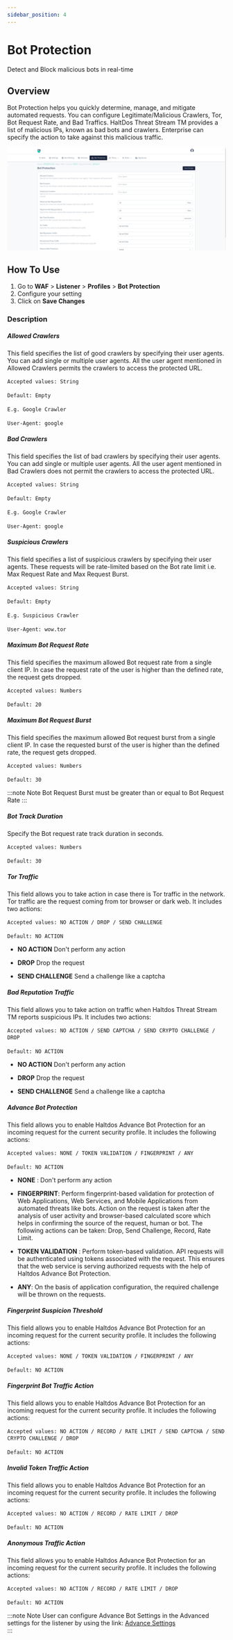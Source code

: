 ```yaml
---
sidebar_position: 4
---
```

# Bot Protection 
Detect and Block malicious bots in real-time

##  Overview
Bot Protection helps you quickly determine, manage, and mitigate automated requests. You can configure Legitimate/Malicious Crawlers, Tor, Bot Request Rate, and Bad Traffics. HaltDos Threat Stream TM provides a list of malicious IPs, known as bad bots and crawlers. Enterprise can specify the action to take against this malicious traffic.

![Bot](/img/waf/v8/docs/botProtection.png)

## How To Use
1. Go to **WAF** > **Listener** > **Profiles** > **Bot Protection**
2. Configure your setting
3. Click on **Save Changes** 

### Description  

##### **Allowed Crawlers**
This field specifies the list of good crawlers by specifying their user agents. You can add single or multiple user agents. All the user agent mentioned in Allowed Crawlers permits the crawlers to access the protected URL. 

    Accepted values: String

    Default: Empty  

    E.g. Google Crawler  

    User-Agent: google  

##### **Bad Crawlers**
This field specifies the list of bad crawlers by specifying their user agents. You can add single or multiple user agents. All the user agent mentioned in Bad Crawlers does not permit the crawlers to access the protected URL.

    Accepted values: String  
    
    Default: Empty  

    E.g. Google Crawler  

    User-Agent: google  

##### **Suspicious Crawlers**
This field specifies a list of suspicious crawlers by specifying their user agents. These requests will be rate-limited based on the Bot rate limit i.e. Max Request Rate and Max Request Burst.

    Accepted values: String  
    
    Default: Empty  

    E.g. Suspicious Crawler  

    User-Agent: wow.tor 

##### **Maximum Bot Request Rate**
This field specifies the maximum allowed Bot request rate from a single client IP. In case the request rate of the user is higher than the defined rate, the request gets dropped.

    Accepted values: Numbers

    Default: 20

##### **Maximum Bot Request Burst**
This field specifies the maximum allowed Bot request burst from a single client IP. In case the requested burst of the user is higher than the defined rate, the request gets dropped.

    Accepted values: Numbers

    Default: 30  


:::note Note
Bot Request Burst must be greater than or equal to Bot Request Rate
:::

  
##### **Bot Track Duration**
Specify the Bot request rate track duration in seconds.

    Accepted values: Numbers

    Default: 30  

##### **Tor Traffic**

This field allows you to take action in case there is Tor traffic in the network. Tor traffic are the request coming from tor browser or dark web. It includes two actions:

    Accepted values: NO ACTION / DROP / SEND CHALLENGE

    Default: NO ACTION  

- **NO ACTION** 
Don't perform any action  

- **DROP**
Drop the request  

- **SEND CHALLENGE** 
Send a challenge like a captcha  

##### **Bad Reputation Traffic**

This field allows you to take action on traffic when Haltdos Threat Stream TM reports suspicious IPs. It includes two actions:

    Accepted values: NO ACTION / SEND CAPTCHA / SEND CRYPTO CHALLENGE / DROP

    Default: NO ACTION  

- **NO ACTION**
Don't perform any action  

- **DROP**
Drop the request  

- **SEND CHALLENGE**
Send a challenge like a captcha  

##### **Advance Bot Protection**
This field allows you to enable Haltdos Advance Bot Protection for an incoming request for the current security profile. It includes the following actions:

    Accepted values: NONE / TOKEN VALIDATION / FINGERPRINT / ANY

    Default: NO ACTION  

- **NONE** :
Don't perform any action  

- **FINGERPRINT**:
Perform fingerprint-based validation for protection of Web Applications, Web Services, and Mobile Applications from automated threats like bots. Action on the request is taken after the analysis of user activity and browser-based calculated score which helps in confirming the source of the request, human or bot. The following actions can be taken: Drop, Send Challenge, Record, Rate Limit.  

- **TOKEN VALIDATION** :
Perform token-based validation. API requests will be authenticated using tokens associated with the request. This ensures that the web service is serving authorized requests with the help of Haltdos Advance Bot Protection.  

- **ANY**: 
On the basis of application configuration, the required challenge will be thrown on the requests.

##### **Fingerprint Suspicion Threshold**
This field allows you to enable Haltdos Advance Bot Protection for an incoming request for the current security profile. It includes the following actions:

    Accepted values: NONE / TOKEN VALIDATION / FINGERPRINT / ANY

    Default: NO ACTION  

##### **Fingerprint Bot Traffic Action**
This field allows you to enable Haltdos Advance Bot Protection for an incoming request for the current security profile. It includes the following actions:

    Accepted values: NO ACTION / RECORD / RATE LIMIT / SEND CAPTCHA / SEND CRYPTO CHALLENGE / DROP

    Default: NO ACTION  

##### **Invalid Token Traffic Action**
This field allows you to enable Haltdos Advance Bot Protection for an incoming request for the current security profile. It includes the following actions:

    Accepted values: NO ACTION / RECORD / RATE LIMIT / DROP

    Default: NO ACTION  

##### **Anonymous Traffic Action**
This field allows you to enable Haltdos Advance Bot Protection for an incoming request for the current security profile. It includes the following actions:

    Accepted values: NO ACTION / RECORD / RATE LIMIT / DROP

    Default: NO ACTION  


:::note Note
User can configure Advance Bot Settings in the Advanced settings for the listener by using the link: [Advance Settings](../advance-settings/advance-settings.md)  
:::
